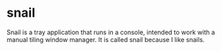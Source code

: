 # snail
Snail is a tray application that runs in a console, intended to work with a manual tiling window manager. It is called snail because I like snails.
